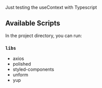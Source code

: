 Just testing the useContext with Typescript

## Available Scripts

In the project directory, you can run:

### `libs`

<ul>
  <li>axios</li>
  <li>polished</li>
  <li>styled-components</li>
  <li>unform</li>
  <li>yup</li>
</ul>
